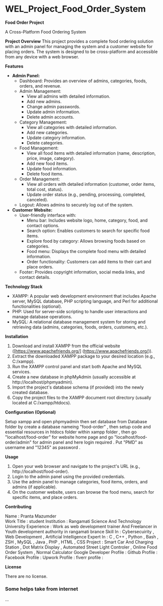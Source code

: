 # WEL_Project_Food_Order_System

  **Food Order Project**
  
  A Cross-Platform Food Ordering System
  
  **Project Overview** 
  This project provides a complete food ordering solution with an admin panel for managing the system and a customer 
  website for placing orders. The system is designed to be cross-platform and accessible from any device with a web     browser.
  
  **Features**
  
  * **Admin Panel:**
      * Dashboard: Provides an overview of admins, categories, foods, orders, and revenue.
      * Admin Management:
          * View all admins with detailed information.
          * Add new admins.
          * Change admin passwords.
          * Update admin information.
          * Delete admin accounts.
      * Category Management:
          * View all categories with detailed information.
          * Add new categories.
          * Update category information.
          * Delete categories.
      * Food Management:
          * View all food items with detailed information (name, description, price, image, category).
          * Add new food items.
          * Update food information.
          * Delete food items.
      * Order Management:
          * View all orders with detailed information (customer, order items, total cost, status).
          * Update order status (e.g., pending, processing, completed, canceled).
      * Logout: Allows admins to securely log out of the system.
  * **Customer Website:**
      * User-friendly interface with:
          * Menu bar: Includes website logo, home, category, food, and contact options.
          * Search option: Enables customers to search for specific food items.
          * Explore food by category: Allows browsing foods based on categories.
          * Food menu: Displays the complete food menu with detailed information.
          * Order functionality: Customers can add items to their cart and place orders.
      * Footer: Provides copyright information, social media links, and contact details.
  
  **Technology Stack**
  
  * XAMPP: A popular web development environment that includes Apache server, MySQL database, PHP scripting language,            and Perl for additional functionalities (optional).
  * PHP: Used for server-side scripting to handle user interactions and manage database operations.
  * MySQL: A relational database management system for storing and retrieving data (admins, categories, foods, 
           orders, customers, etc.).
  
  **Installation**
  
  1. Download and install XAMPP from the official website ([https://www.apachefriends.org/]
     (https://www.apachefriends.org/)).
  3. Extract the downloaded XAMPP package to your desired location (e.g., C:/xampp).
  4. Run the XAMPP control panel and start both Apache and MySQL services.
  5. Create a new database in phpMyAdmin (usually accessible at http://localhost/phpmyadmin).
  6. Import the project's database schema (if provided) into the newly created database.
  7. Copy the project files to the XAMPP document root directory (usually located at C:/xampp/htdocs).
  
  **Configuration (Optional)**
  
  Setup xampp and open phpmyadmin then set database from Database folder by create a database nameing "food-order"
  , then setup code and essential resources in htdocs folder within xampp folder , then go "localhost/food-order" 
  for website home page and go "localhost/food-order/admin" for admin panel and here login required . Put "PMD" as
  username and "12345" as password .
  
  **Usage**
  
  1. Open your web browser and navigate to the project's URL (e.g., http://localhost/food-order).
  2. Login to the admin panel using the provided credentials.
  3. Use the admin panel to manage categories, food items, orders, and admins (if applicable).
  4. On the customer website, users can browse the food menu, search for specific items, and place orders.
  
  **Contributing**
  
  Name : Pranta Mazumder  
  Work Title : student
  Institution : Rangamati Science And Technology University
  Experience : Work as web development trainer And Freelancer in Youth development authority in 
  rangamati brance
  Skill In : Cybersecuirity , Web Development , Artificial Intelligence
  Expert In : C , C++ , Python , Bash , ZSH , MySQL , Java , PHP , HTML , CSS
  Project : Smart Car And Charging Station , Dot Matrix Display , Automated Street Light Controler 
            , Online Food Order System , Normal Calculator
  Google Developer Profile :
  Github Profile :
  Facebook Profile :
  Upwork Profile :
  fiverr profile :
  
  **License**
  
  There are no license.
  


  
### Some helps take from internet


  ...
